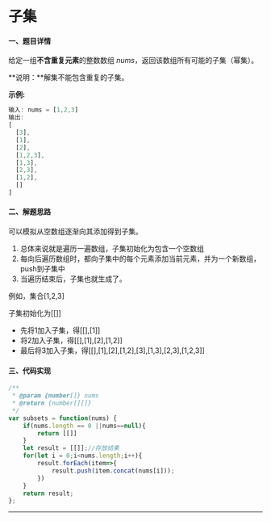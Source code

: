 # 子集

#### 一、题目详情

 给定一组**不含重复元素**的整数数组 *nums*，返回该数组所有可能的子集（幂集）。 

**说明：**解集不能包含重复的子集。

**示例:**

```javascript
输入: nums = [1,2,3]
输出:
[
  [3],
  [1],
  [2],
  [1,2,3],
  [1,3],
  [2,3],
  [1,2],
  []
]
```

#### 二、解题思路

可以模拟从空数组逐渐向其添加得到子集。

1. 总体来说就是遍历一遍数组，子集初始化为包含一个空数组
2. 每向后遍历数组时，都向子集中的每个元素添加当前元素，并为一个新数组，push到子集中
3. 当遍历结束后，子集也就生成了。

例如，集合[1,2,3]

子集初始化为[[]]

* 先将1加入子集，得[[],[1]]
* 将2加入子集，得[[],[1],[2],[1,2]]
* 最后将3加入子集，得[[],[1],[2],[1,2],[3],[1,3],[2,3],[1,2,3]]

#### 三、代码实现

```javascript
/**
 * @param {number[]} nums
 * @return {number[][]}
 */
var subsets = function(nums) {
    if(nums.length == 0 ||nums==null){
        return [[]]
    }
    let result = [[]];//存放结果
    for(let i = 0;i<nums.length;i++){
        result.forEach(item=>{
            result.push(item.concat(nums[i]));
        })
    }
    return result;
};
```

***

